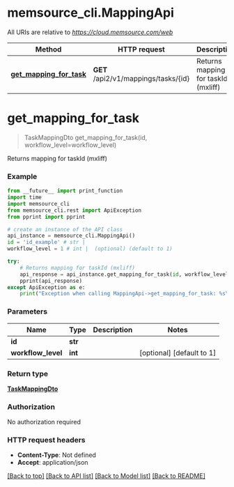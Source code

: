 # memsource_cli.MappingApi

All URIs are relative to *https://cloud.memsource.com/web*

Method | HTTP request | Description
------------- | ------------- | -------------
[**get_mapping_for_task**](MappingApi.md#get_mapping_for_task) | **GET** /api2/v1/mappings/tasks/{id} | Returns mapping for taskId (mxliff)


# **get_mapping_for_task**
> TaskMappingDto get_mapping_for_task(id, workflow_level=workflow_level)

Returns mapping for taskId (mxliff)



### Example
```python
from __future__ import print_function
import time
import memsource_cli
from memsource_cli.rest import ApiException
from pprint import pprint

# create an instance of the API class
api_instance = memsource_cli.MappingApi()
id = 'id_example' # str | 
workflow_level = 1 # int |  (optional) (default to 1)

try:
    # Returns mapping for taskId (mxliff)
    api_response = api_instance.get_mapping_for_task(id, workflow_level=workflow_level)
    pprint(api_response)
except ApiException as e:
    print("Exception when calling MappingApi->get_mapping_for_task: %s\n" % e)
```

### Parameters

Name | Type | Description  | Notes
------------- | ------------- | ------------- | -------------
 **id** | **str**|  | 
 **workflow_level** | **int**|  | [optional] [default to 1]

### Return type

[**TaskMappingDto**](TaskMappingDto.md)

### Authorization

No authorization required

### HTTP request headers

 - **Content-Type**: Not defined
 - **Accept**: application/json

[[Back to top]](#) [[Back to API list]](../README.md#documentation-for-api-endpoints) [[Back to Model list]](../README.md#documentation-for-models) [[Back to README]](../README.md)

